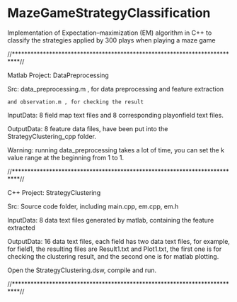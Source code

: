 # MazeGameStrategyClassification
Implementation of Expectation–maximization (EM) algorithm in C++ to classify the strategies applied by 300 plays when playing a maze game


//**************************************************************************//

Matlab Project: DataPreprocessing

Src: data_preprocessing.m , for data preprocessing and feature extraction 

	and observation.m , for checking the result

InputData: 8 field map text files and 8 corresponding playonfield text files.

OutputData: 8 feature data files, have been put into the StrategyClustering_cpp folder.

Warning: running data_preprocessing takes a lot of time, you can set the k value range at the beginning from 1 to 1. 

//**************************************************************************//

C++ Project: StrategyClustering

Src: Source code folder, including main.cpp, em.cpp, em.h

InputData: 8 data text files generated by matlab, containing the feature extracted

OutputData: 16 data text files, each field has two data text files, for example, for field1, the resulting files
	     are Result1.txt and Plot1.txt, the first one is for checking the clustering result, and the second one
	     is for matlab plotting.

Open the StrategyClustering.dsw, compile and run.

//**************************************************************************//

